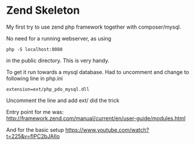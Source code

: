 # Zend Skeleton

My first try to use zend php framework together with composer/mysql.

No need for a running webserver, as using 

```
php -S localhost:8080 
```

in the public directory. This is very handy.

To get it run towards a mysql database. Had to uncomment and change to following line in php.ini

```
extension=ext/php_pdo_mysql.dll
```

Uncomment the line and add ext/ did the trick

Entry point for me was:
http://framework.zend.com/manual/current/en/user-guide/modules.html

And for the basic setup
https://www.youtube.com/watch?t=225&v=fIPC2bJAIIo

 